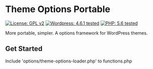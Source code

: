 # Theme Options Portable
[![License: GPL v2](https://img.shields.io/badge/License-GPL%20v2-blue.svg?style=flat-square)](https://github.com/sanpei1978/theme-options-portable/blob/master/LICENSE)
[![Wordpress: 4.6.1 tested](https://img.shields.io/badge/wordpress-4.6.1%20tested-green.svg?style=flat-square)](#)
[![PHP: 5.6 tested](https://img.shields.io/badge/PHP-5.6%20tested-green.svg?style=flat-square)](#)

More portable, simpler. A options framework for WordPress themes.

## Get Started

Include 'options/theme-options-loader.php' to functions.php
